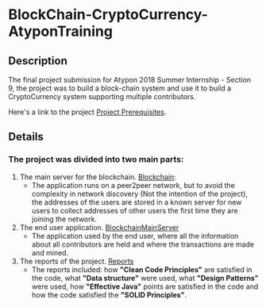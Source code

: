 # BlockChain-CryptoCurrency-AtyponTraining
## Description
The final project submission for Atypon 2018 Summer Internship - Section 9, the project was to build a block-chain system and use it to build a CryptoCurrency system supporting multiple contributors.

Here's a link to the project [Project Prerequisites](Project_Prerequisites.pdf).

## Details
### The project was divided into two main parts:
1. The main server for the blockchain. [Blockchain](Blockchain):
	- The application runs on a peer2peer network, but to avoid the complexity in network discovery (Not the intention of the project), the addresses of the users are stored in a known server for new users to collect addresses of other users the first time they are joining the network.
2. The end user application. [BlockchainMainServer](BlockchainMainServer)
	- The application used by the end user, where all the information about all contributors are held and where the transactions are made and mined.
3. The reports of the project. [Reports](Reports)
	- The reports included: how **"Clean Code Principles"** are satisfied in the code, what **"Data structure"** were used, what **"Design Patterns"** were used, how **"Effective Java"** points are satisfied in the code and how the code satisfied the **"SOLID Principles"**.
